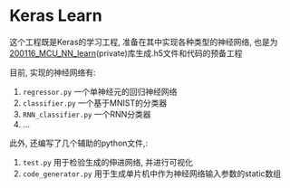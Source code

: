 # Keras Learn
这个工程既是Keras的学习工程, 准备在其中实现各种类型的神经网络, 也是为[200116_MCU_NN_learn](https://github.com/wangzilinn/200116_MCU_NN_learn)(private)库生成.h5文件和代码的预备工程

目前, 实现的神经网络有:

1. `regressor.py` 一个单神经元的回归神经网络
2. `classifier.py` 一个基于MNIST的分类器
3. `RNN_classifier.py` 一个RNN分类器
4. ...

此外, 还编写了几个辅助的python文件,:

1. `test.py` 用于检验生成的伸进网络, 并进行可视化
2. `code_generator.py` 用于生成单片机中作为神经网络输入参数的static数组


